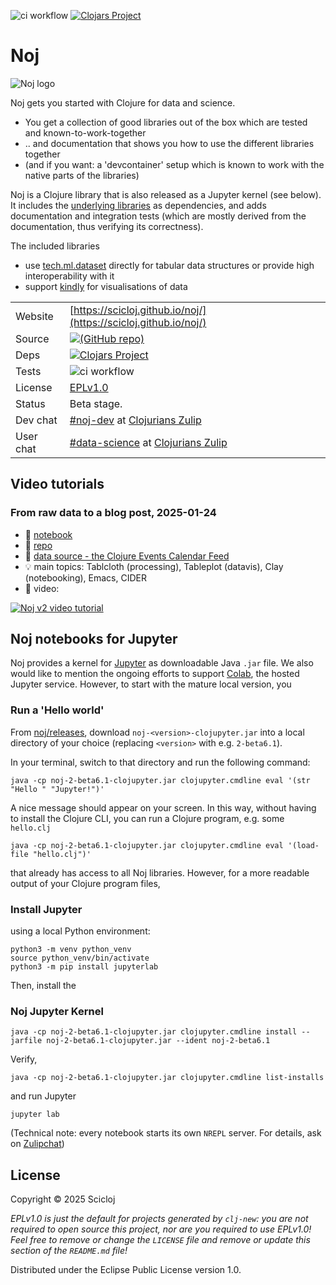 ![ci workflow](https://github.com/scicloj/noj/actions/workflows/ci.yml/badge.svg)
[![Clojars Project](https://img.shields.io/clojars/v/org.scicloj/noj.svg)](https://clojars.org/org.scicloj/noj)

# Noj
![Noj logo](notebooks/Noj.svg)

Noj gets you started with Clojure for data and science.
* You get a collection of good libraries out of the box which are tested and known-to-work-together
* .. and documentation that shows you how to use the different libraries together
* (and if you want: a 'devcontainer' setup which is known to work with the native parts of the libraries)

Noj is a Clojure library that is also released as a Jupyter kernel (see below).
It includes the [underlying libraries](https://scicloj.github.io/noj/noj_book.underlying_libraries.html)
as dependencies, and adds documentation and integration tests (which are mostly derived from the documentation, thus verifying its correctness).

The included libraries 
* use [tech.ml.dataset](https://github.com/techascent/tech.ml.dataset) directly for tabular data structures or provide high interoperability with it
* support [kindly](https://github.com/scicloj/kindly) for visualisations of data



|||
|-|-|
|Website | [https://scicloj.github.io/noj/](https://scicloj.github.io/noj/)
|Source |[![(GitHub repo)](https://img.shields.io/badge/github-%23121011.svg?style=for-the-badge&logo=github&logoColor=white)](https://github.com/scicloj/noj)|
|Deps |[![Clojars Project](https://img.shields.io/clojars/v/org.scicloj/noj.svg)](https://clojars.org/org.scicloj/noj)|
|Tests |![ci workflow](https://github.com/scicloj/noj/actions/workflows/ci.yml/badge.svg)|
|License |[EPLv1.0](https://github.com/scicloj/noj/blob/main/LICENSE)|
|Status |Beta stage.|
|Dev chat|[#noj-dev](https://clojurians.zulipchat.com/#narrow/stream/321125-noj-dev) at [Clojurians Zulip](https://scicloj.github.io/docs/community/chat/)|
|User chat|[#data-science](https://clojurians.zulipchat.com/#narrow/stream/151924-data-science) at [Clojurians Zulip](https://scicloj.github.io/docs/community/chat/)|

## Video tutorials

### From raw data to a blog post, 2025-01-24
* 📖 [notebook](https://scicloj.github.io/noj-v2-getting-started/)
* 📁 [repo](https://github.com/scicloj/noj-v2-getting-started)
* 💾 [data source - the Clojure Events Calendar Feed](https://clojureverse.org/t/the-clojure-events-calendar-feed-turns-2/)
* 💡 main topics: Tablcloth (processing), Tableplot (datavis), Clay (notebooking), Emacs, CIDER
* 🎥 video: 

[![Noj v2 video tutorial](https://img.youtube.com/vi/vnvcKtHHMVQ/0.jpg)](https://www.youtube.com/watch?v=vnvcKtHHMVQ)

## Noj notebooks for Jupyter

Noj provides a kernel for [Jupyter](https://jupyter.org) as downloadable Java `.jar` file. We also would like to mention the ongoing efforts to support [Colab](https://github.com/qubit55/clojupyter_colab_setup), the hosted Jupyter service. However, to start with the mature local version, you

### Run a 'Hello world'

From [noj/releases](https://github.com/scicloj/noj/releases), download  `noj-<version>-clojupyter.jar` into a local directory of your choice (replacing `<version>` with e.g. `2-beta6.1`).

In your terminal, switch to that directory and run the following command:
```
java -cp noj-2-beta6.1-clojupyter.jar clojupyter.cmdline eval '(str "Hello " "Jupyter!")'
```

A nice message should appear on your screen. In this way, without having to install the Clojure CLI, you can run a Clojure program, e.g. some `hello.clj`

```
java -cp noj-2-beta6.1-clojupyter.jar clojupyter.cmdline eval '(load-file "hello.clj")'
```

that already has access to all Noj libraries. However, for a more readable output of your Clojure program files,

### Install Jupyter

using a local Python environment:

```
python3 -m venv python_venv
source python_venv/bin/activate
python3 -m pip install jupyterlab
```
Then, install the

### Noj Jupyter Kernel

```
java -cp noj-2-beta6.1-clojupyter.jar clojupyter.cmdline install --jarfile noj-2-beta6.1-clojupyter.jar --ident noj-2-beta6.1
```

Verify,

```
java -cp noj-2-beta6.1-clojupyter.jar clojupyter.cmdline list-installs
```

and run Jupyter

```
jupyter lab
```

(Technical note: every notebook starts its own `NREPL` server. For details, ask on [Zulipchat](https://scicloj.github.io/docs/community/chat/))

## License

Copyright © 2025 Scicloj

_EPLv1.0 is just the default for projects generated by `clj-new`: you are not_
_required to open source this project, nor are you required to use EPLv1.0!_
_Feel free to remove or change the `LICENSE` file and remove or update this_
_section of the `README.md` file!_

Distributed under the Eclipse Public License version 1.0.

